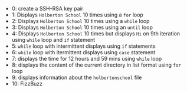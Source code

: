 - 0: create a SSH-RSA key pair
- 1: Displays `Holberton School` 10 times using a `for` loop
- 2: Displays `Holberton School` 10 times using a `while` loop
- 3: Displays `Holberton School` 10 times using an `until` loop
- 4: Displays `Holberton School` 10 times but displays `Hi` on 9th iteration using `while` loop and `if` statement
- 5: `while` loop with intermittent displays using `if` statements
- 6: `while` loop with itermittent displays using `case` statement
- 7: displays the time for 12 hours and 59 mins using `while` loop
- 8: displays the content of the current directory in list format using `for` loop
- 9: displays information about the `holbertonschool` file
- 10: FizzBuzz
